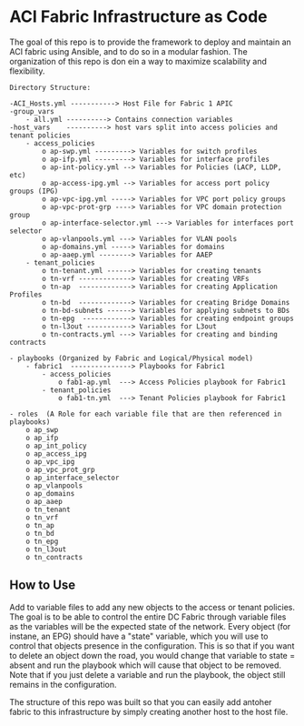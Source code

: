 # ACI Fabric Infrastructure as Code

The goal of this repo is to provide the framework to deploy and maintain an ACI fabric using Ansible, and to do so in a modular fashion. The organization of this repo is don ein a way to maximize scalability and flexibility.

```
Directory Structure:

-ACI_Hosts.yml -----------> Host File for Fabric 1 APIC 
-group_vars
    - all.yml ----------> Contains connection variables
-host_vars    ----------> host vars split into access policies and tenant policies 
    - access_policies
        o ap-swp.yml ---------> Variables for switch profiles
        o ap-ifp.yml ---------> Variables for interface profiles
        o ap-int-policy.yml --> Variables for Policies (LACP, LLDP, etc)
        o ap-access-ipg.yml --> Variables for access port policy groups (IPG)
        o ap-vpc-ipg.yml -----> Variables for VPC port policy groups
        o ap-vpc-prot-grp ----> Variables for VPC domain protection group
        o ap-interface-selector.yml ---> Variables for interfaces port selector
        o ap-vlanpools.yml ---> Variables for VLAN pools
        o ap-domains.yml -----> Variables for domains
        o ap-aaep.yml --------> Variables for AAEP
    - tenant_policies
        o tn-tenant.yml ------> Variables for creating tenants
        o tn-vrf -------------> Variables for creating VRFs
        o tn-ap  -------------> Variables for creating Application Profiles
        o tn-bd  -------------> Variables for creating Bridge Domains
        o tn-bd-subnets ------> Variables for applying subnets to BDs
        o tn-epg  ------------> Variables for creating endpoint groups
        o tn-l3out -----------> Variables for L3out 
        o tn-contracts.yml ---> Variables for creating and binding contracts

- playbooks (Organized by Fabric and Logical/Physical model)
    - fabric1  ---------------> Playbooks for Fabric1
        - access_policies
            o fab1-ap.yml  ---> Access Policies playbook for Fabric1
        - tenant_policies
            o fab1-tn.yml  ---> Tenant Policies playbook for Fabric1

- roles  (A Role for each variable file that are then referenced in playbooks)
    o ap_swp
    o ap_ifp
    o ap_int_policy
    o ap_access_ipg
    o ap_vpc_ipg
    o ap_vpc_prot_grp
    o ap_interface_selector
    o ap_vlanpools
    o ap_domains
    o ap_aaep
    o tn_tenant
    o tn_vrf
    o tn_ap
    o tn_bd
    o tn_epg
    o tn_l3out
    o tn_contracts
```

## How to Use
Add to variable files to add any new objects to the access or tenant policies. The goal is to be able to control the entire DC Fabric through variable files as the variables will be the expected state of the network. Every object (for instane, an EPG) should have a "state" variable, which you will use to control that objects presence in the configuration. This is so that if you want to delete an object down the road, you would change that variable to state = absent and run the playbook which will cause that object to be removed. Note that if you just delete a variable and run the playbook, the object still remains in the configuration. 

The structure of this repo was built so that you can easily add antoher fabric to this infrastructure by simply creating another host to the host file. 


